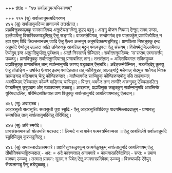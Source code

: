 +++
title = "४७ सर्वान्नानुमत्यधिकरणम्"

+++
११५ (सू) सर्वाऩ्ऩाऩुमत्यदिगरणम्   
४४५ (सू) सर्वान्नानुमदिच्च प्राणात्यये तत्तर्सऩात्।  
प्रह्मवित्तुक्कळुक्कु समदमादिगळ् अऩुष्टेयङ्गळॆऩ्ऱु कूऱप् पट्टदु। अङ्गु पोजन नियमम् ऎऩ्ऩुम् समम् उण्डा, इल्लैयायॆऩ्ऱु विसारिक्कप्पडुगिऱदु ऎऩ्ऱु सङ्गदि। वाजसऩेयिगळ्, सन्दोगर्गळ् इरु पालार्क्कुम् प्राणवित्यैयिल् न हवा एवम् विदि किञ्जऩानन्नम् पवदि ऎऩ्ऱु ऎल्ला अऩ्ऩमुम् अऩुमदिक्कप्पडुगिऱदु। प्राणवित्या निष्टऩुक्कु इन्द अऩुमदि ऎप्पोदुम् उळ्ळदा अऩ्ऱि उयिरुक्कु आबत्तिल् मट्टुम् पयऩ्बडुवदा ऎऩ्ऱु संसयम्। विसेषमेदुमिल्लामैयाल् ऎप्पोदुम् इन्द अऩुमदियुण्डॆऩ्ऱु पूर्वबक्षम्। अदऩै निरसऩम् सॆय्गिऱार्। सर्वाऩ्ऩानुमदिच्च: 'स'सप्तम् एवगारार्त्तम् उळ्ळदु। प्राणवित्तुक्कु सर्वाऩाऩुमदियाऩदु प्राणाबत्तिल् ताऩ्। तत्तर्सऩात् = अदिसयिदमाऩ सक्तियुळ्ळ प्रह्मवित्तुक्कु प्राणाबत्तिल् ताऩ् सर्वाऩ्ऩानुमदि काणप् पडुवदाल् ऎऩ्ऱबडि। अदॆङ्ङऩेयॆऩ्ऩिल् , मडसीहदेषु कुरुषु ऎऩ्ऱु तॊडङ्गि - उषस्ति ऎऩ्बवर् इळम् वयदिऩळाऩ तऩ् मऩैवियुडऩ् आलङ्गट्टि मऴैयाल् सेदमुऱ्ऱ याऩैगळ् मिक्क क्रामङ्गळ् वऴियागच् चॆऩ्ऱु कॊण्डिरुन्दार्। याऩैप्पागर्गळ् साप्पिट्टुक् कॊण्डिरुन्दबोदु पसि ताङ्गामल् अवर्गळिडम् ऎच्चिलाऩ कॊळ्ळै वाङ्गिच् चाप्पिट्टार्। पिऩ्ऩर् अवर्गळ् तन्द तण्णीरै अरुन्दुवदु ऎच्चिलादलिऩ् वेण्डामॆऩ्ऱुम् कूऱुवदाग ओर् उबाक्याऩम् उळ्ळदु। आदलाल्, प्रह्मवित्तुक् कळुक्कुम् सर्वाऩ्ऩाऩुमदि आबत्तिऱ्के युरियदादलिऩ्, परिमिदसक्तियाऩ प्राण वित्तुक्कु सर्वाऩ्ऩाऩुमदि आबत्विषयमाऩदु ऎऩ्बदाम्।

४४६ (सू) अबादाच्च।  
आहारसुत्तौ सत्वसुत्ति: सत्वसुत्तौ त्रुवा स्म्रुदि:- ऎऩ्ऱु आहारसुत्तिविदिक्कु पादगमिल्लाददालुम् - प्राणाबत्तु समयत्तिल् ताऩ् सर्वाऩ्ऩाऩुमदियॆऩ्ऱु तॆरिगिऱदु।

४४७ (सू) अबि स्मर्यदे।   
प्राणसंसयमाबऩ्ऩो योऩ्ऩमत्ति यदस्तद : ! लिप्यदे न स पाबेन पत्मबत्रमिवाम्बसा ॥ ऎऩ्ऱु आबत्तिलेये सर्वाऩ्ऩाऩुमदि स्म्रुदियिलुम् कूऱप्पडुगिऱदु।

४४८ (सू) सप्ताच्चादोऽकामगारे। प्रह्मवित्तुक्कळुक्कुम् अऩ्यर्गळुक्कुम् सर्वाऩ्ऩाऩुमदि आबत्विषयम् ऎऩ्ऱु तीर्माऩिक्कप्पट्टिरुप्पदाल् - अद: = अदे कारणत्ताल् अगामगारे = कामगारप्रदिषेदत्तिल् - सप्त: = प्रमाण वाक्यम् उळ्ळदु। तस्मात् प्राह्मण: सुराम् न पिबेत् ऎऩ्ऱु कामगारप्रदिषेदम् उळ्ळदु। विरुप्पप्पडि ऎदैयुम् सॆय्यलागादु ऎऩ्ऱु तडैयुळ्ळदु।

